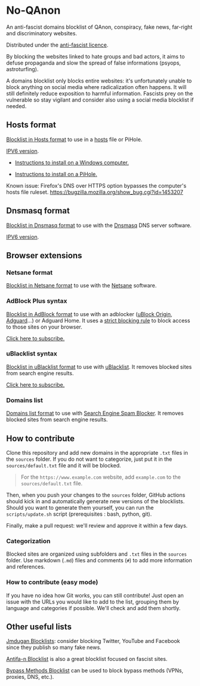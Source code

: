 # No-QAnon

An anti-fascist domains blocklist of QAnon, conspiracy, fake news, far-right and discriminatory websites.

Distributed under the [anti-fascist licence](https://github.com/rimu/no-qanon/blob/master/LICENSE.txt).

By blocking the websites linked to hate groups and bad actors, it aims to defuse propaganda and slow the spread of false informations (psyops, astroturfing).

A domains blocklist only blocks entire websites: it's unfortunately unable to block anything on social media where radicalization often happens. It will still definitely reduce exposition to harmful information. Fascists prey on the vulnerable so stay vigilant and consider also using a social media blocklist if needed.

## Hosts format

[Blocklist in Hosts format](https://raw.githubusercontent.com/rimu/no-qanon/master/hosts.txt) to use in a [hosts](https://en.wikipedia.org/wiki/Hosts_(file)) file or PiHole.

[IPV6 version](https://raw.githubusercontent.com/rimu/no-qanon/master/hosts.txt.ipv6).

- [Instructions to install on a Windows computer.](https://github.com/yui-konnu/qanon-block-guide)

- [Instructions to install on a PiHole.](https://www.reddit.com/r/QAnonCasualties/comments/wekhem/how_to_use_pihole_to_block_q_related_websites/)

Known issue: Firefox's DNS over HTTPS option bypasses the computer's hosts file ruleset. https://bugzilla.mozilla.org/show_bug.cgi?id=1453207

## Dnsmasq format

[Blocklist in Dnsmasq format](https://raw.githubusercontent.com/rimu/no-qanon/master/dnsmasq_hosts.txt) to use with the [Dnsmasq](https://thekelleys.org.uk/dnsmasq/doc.html) DNS server software.

[IPV6 version](https://raw.githubusercontent.com/rimu/no-qanon/master/dnsmasq_hosts.txt.ipv6).

## Browser extensions

### Netsane format

[Blocklist in Netsane format](https://raw.githubusercontent.com/rimu/no-qanon/master/netsane.txt) to use with the [Netsane](https://github.com/rimu/netsane) software.

### AdBlock Plus syntax

[Blocklist in AdBlock format](https://raw.githubusercontent.com/rimu/no-qanon/master/adblock.txt) to use with an adblocker ([uBlock Origin](https://ublockorigin.com), [Adguard](https://adguard.com)…) or Adguard Home. It uses a [strict blocking rule](https://github.com/gorhill/uBlock/wiki/Strict-blocking) to block access to those sites on your browser.

[Click here to subscribe.](https://subscribe.adblockplus.org/?location=https://raw.githubusercontent.com/rimu/no-qanon/master/adblock.txt&title=No-QAnon)

### uBlacklist syntax

[Blocklist in uBlacklist format](https://raw.githubusercontent.com/rimu/no-qanon/master/ublacklist.txt) to use with [uBlacklist](https://github.com/iorate/ublacklist). It removes blocked sites from search engine results.

[Click here to subscribe.](https://iorate.github.io/ublacklist/subscribe?name=No-QAnon&url=https://raw.githubusercontent.com/rimu/no-qanon/master/ublacklist.txt)

### Domains list

[Domains list format](https://raw.githubusercontent.com/rimu/no-qanon/master/domains.txt) to use with [Search Engine Spam Blocker](https://github.com/no-cmyk/Search-Engine-Spam-Blocker). It removes blocked sites from search engine results.

## How to contribute

Clone this repository and add new domains in the appropriate `.txt` files in the `sources` folder. If you do not want to categorize, just put it in the `sources/default.txt` file and it will be blocked.

> For the `https://www.example.com` website, add `example.com` to the `sources/default.txt` file.

Then, when you push your changes to the `sources` folder, GitHub actions should kick in and automatically generate new versions of the blocklists. Should you want to generate them yourself, you can run the `scripts/update.sh` script (prerequisites : bash, python, git).

Finally, make a pull request: we'll review and approve it within a few days.

### Categorization

Blocked sites are organized using subfolders and `.txt` files in the `sources` folder. Use markdown (`.md`) files and comments (`#`) to add more information and references.

### How to contribute (easy mode)

If you have no idea how Git works, you can still contribute! Just open an issue with the URLs you would like to add to the list, grouping them by language and categories if possible. We'll check and add them shortly.

## Other useful lists

[Jmdugan Blocklists](https://github.com/jmdugan/blocklists/tree/master/corporations): consider blocking Twitter, YouTube and Facebook since they publish so many fake news.

[Antifa-n Blocklist](https://github.com/antifa-n/pihole/blob/master/blocklist.txt) is also a great blocklist focused on fascist sites.

[Bypass Methods Blocklist](https://github.com/nextdns/metadata/blob/master/parentalcontrol/bypass-methods) can be used to block bypass methods (VPNs, proxies, DNS, etc.).
